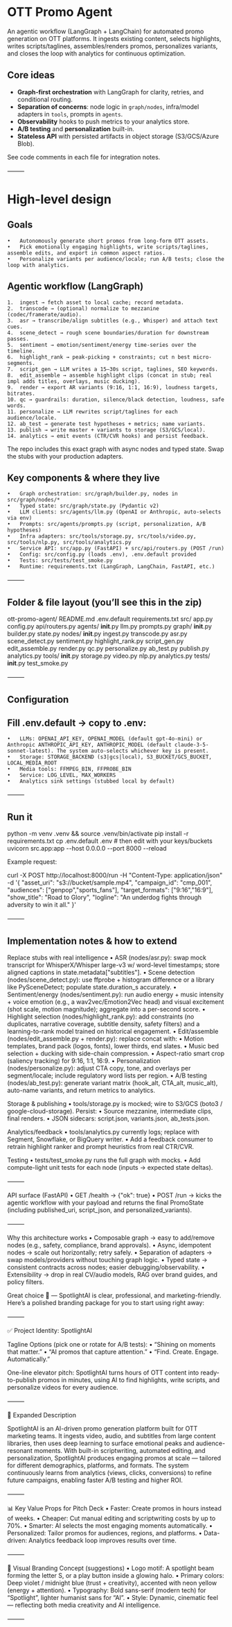 # OTT Promo Agent

An agentic workflow (LangGraph + LangChain) for automated promo generation on OTT platforms.
It ingests existing content, selects highlights, writes scripts/taglines, assembles/renders promos,
personalizes variants, and closes the loop with analytics for continuous optimization.


## Core ideas

- **Graph-first orchestration** with LangGraph for clarity, retries, and conditional routing.
- **Separation of concerns**: node logic in `graph/nodes`, infra/model adapters in `tools`, prompts in `agents`.
- **Observability** hooks to push metrics to your analytics store.
- **A/B testing** and **personalization** built-in.
- **Stateless API** with persisted artifacts in object storage (S3/GCS/Azure Blob).

See code comments in each file for integration notes.

⸻

# High-level design

## Goals
	•	Autonomously generate short promos from long-form OTT assets.
	•	Pick emotionally engaging highlights, write scripts/taglines, assemble edits, and export in common aspect ratios.
	•	Personalize variants per audience/locale; run A/B tests; close the loop with analytics.

## Agentic workflow (LangGraph)
	1.	ingest → fetch asset to local cache; record metadata.
	2.	transcode → (optional) normalize to mezzanine (codec/framerate/audio).
	3.	asr → transcribe/align subtitles (e.g., Whisper) and attach text cues.
	4.	scene_detect → rough scene boundaries/duration for downstream passes.
	5.	sentiment → emotion/sentiment/energy time-series over the timeline.
	6.	highlight_rank → peak-picking + constraints; cut n best micro-segments.
	7.	script_gen → LLM writes a 15–30s script, taglines, SEO keywords.
	8.	edit_assemble → assemble highlight clips (concat in stub; real impl adds titles, overlays, music ducking).
	9.	render → export AR variants (9:16, 1:1, 16:9), loudness targets, bitrates.
	10.	qc → guardrails: duration, silence/black detection, loudness, safe words.
	11.	personalize → LLM rewrites script/taglines for each audience/locale.
	12.	ab_test → generate test hypotheses + metrics; name variants.
	13.	publish → write master + variants to storage (S3/GCS/local).
	14.	analytics → emit events (CTR/CVR hooks) and persist feedback.

The repo includes this exact graph with async nodes and typed state. Swap the stubs with your production adapters.

## Key components & where they live
	•	Graph orchestration: src/graph/builder.py, nodes in src/graph/nodes/*
	•	Typed state: src/graph/state.py (Pydantic v2)
	•	LLM clients: src/agents/llm.py (OpenAI or Anthropic, auto-selects via env)
	•	Prompts: src/agents/prompts.py (script, personalization, A/B hypotheses)
	•	Infra adapters: src/tools/storage.py, src/tools/video.py, src/tools/nlp.py, src/tools/analytics.py
	•	Service API: src/app.py (FastAPI) + src/api/routers.py (POST /run)
	•	Config: src/config.py (loads .env), .env.default provided
	•	Tests: src/tests/test_smoke.py
	•	Runtime: requirements.txt (LangGraph, LangChain, FastAPI, etc.)

⸻

## Folder & file layout (you’ll see this in the zip)

ott-promo-agent/
  README.md
  .env.default
  requirements.txt
  src/
    app.py
    config.py
    api/routers.py
    agents/
      __init__.py
      llm.py
      prompts.py
    graph/
      __init__.py
      builder.py
      state.py
      nodes/
        __init__.py
        ingest.py
        transcode.py
        asr.py
        scene_detect.py
        sentiment.py
        highlight_rank.py
        script_gen.py
        edit_assemble.py
        render.py
        qc.py
        personalize.py
        ab_test.py
        publish.py
        analytics.py
    tools/
      __init__.py
      storage.py
      video.py
      nlp.py
      analytics.py
    tests/
      __init__.py
      test_smoke.py


⸻

## Configuration

## Fill .env.default → copy to .env:
	•	LLMs: OPENAI_API_KEY, OPENAI_MODEL (default gpt-4o-mini) or Anthropic ANTHROPIC_API_KEY, ANTHROPIC_MODEL (default claude-3-5-sonnet-latest). The system auto-selects whichever key is present.
	•	Storage: STORAGE_BACKEND (s3|gcs|local), S3_BUCKET/GCS_BUCKET, LOCAL_MEDIA_ROOT
	•	Media tools: FFMPEG_BIN, FFPROBE_BIN
	•	Service: LOG_LEVEL, MAX_WORKERS
	•	Analytics sink settings (stubbed local by default)

⸻

## Run it

python -m venv .venv && source .venv/bin/activate
pip install -r requirements.txt
cp .env.default .env  # then edit with your keys/buckets
uvicorn src.app:app --host 0.0.0.0 --port 8000 --reload

Example request:

curl -X POST http://localhost:8000/run -H "Content-Type: application/json" -d '{
  "asset_uri": "s3://bucket/sample.mp4",
  "campaign_id": "cmp_001",
  "audiences": ["genpop","sports_fans"],
  "target_formats": ["9:16","16:9"],
  "show_title": "Road to Glory",
  "logline": "An underdog fights through adversity to win it all."
}'


⸻

## Implementation notes & how to extend

Replace stubs with real intelligence
	•	ASR (nodes/asr.py): swap mock transcript for WhisperX/Whisper large-v3 w/ word-level timestamps; store aligned captions in state.metadata["subtitles"].
	•	Scene detection (nodes/scene_detect.py): use ffprobe + histogram difference or a library like PySceneDetect; populate state.duration_s accurately.
	•	Sentiment/energy (nodes/sentiment.py): run audio energy + music intensity + voice emotion (e.g., a wav2vec/Emotion2Vec head) and visual excitement (shot scale, motion magnitude); aggregate into a per-second score.
	•	Highlight selection (nodes/highlight_rank.py): add constraints (no duplicates, narrative coverage, subtitle density, safety filters) and a learning-to-rank model trained on historical engagement.
	•	Edit/assemble (nodes/edit_assemble.py + render.py): replace concat with:
	•	Motion templates, brand pack (logos, fonts), lower thirds, end slates.
	•	Music bed selection + ducking with side-chain compression.
	•	Aspect-ratio smart crop (saliency tracking) for 9:16, 1:1, 16:9.
	•	Personalization (nodes/personalize.py): adjust CTA copy, tone, and overlays per segment/locale; include regulatory word lists per region.
	•	A/B testing (nodes/ab_test.py): generate variant matrix (hook_alt, CTA_alt, music_alt), auto-name variants, and return metrics to analytics.

Storage & publishing
	•	tools/storage.py is mocked; wire to S3/GCS (boto3 / google-cloud-storage). Persist:
	•	Source mezzanine, intermediate clips, final renders.
	•	JSON sidecars: script.json, variants.json, ab_tests.json.

Analytics/feedback
	•	tools/analytics.py currently logs; replace with Segment, Snowflake, or BigQuery writer.
	•	Add a feedback consumer to retrain highlight ranker and prompt heuristics from real CTR/CVR.

Testing
	•	tests/test_smoke.py runs the full graph with mocks.
	•	Add compute-light unit tests for each node (inputs → expected state deltas).

⸻

API surface (FastAPI)
	•	GET /health → {"ok": true}
	•	POST /run → kicks the agentic workflow with your payload and returns the final PromoState (including published_uri, script_json, and personalized_variants).

⸻

Why this architecture works
	•	Composable graph → easy to add/remove nodes (e.g., safety, compliance, brand approvals).
	•	Async, idempotent nodes → scale out horizontally; retry safely.
	•	Separation of adapters → swap models/providers without touching graph logic.
	•	Typed state → consistent contracts across nodes; easier debugging/observability.
	•	Extensibility → drop in real CV/audio models, RAG over brand guides, and policy filters.

Great choice 🎉 — SpotlightAI is clear, professional, and marketing-friendly. Here’s a polished branding package for you to start using right away:

⸻

✅ Project Identity: SpotlightAI

Tagline Options (pick one or rotate for A/B tests):
	•	“Shining on moments that matter.”
	•	“AI promos that capture attention.”
	•	“Find. Create. Engage. Automatically.”

One-line elevator pitch:
SpotlightAI turns hours of OTT content into ready-to-publish promos in minutes, using AI to find highlights, write scripts, and personalize videos for every audience.

⸻

🌟 Expanded Description

SpotlightAI is an AI-driven promo generation platform built for OTT marketing teams. It ingests video, audio, and subtitles from large content libraries, then uses deep learning to surface emotional peaks and audience-resonant moments. With built-in scriptwriting, automated editing, and personalization, SpotlightAI produces engaging promos at scale — tailored for different demographics, platforms, and formats. The system continuously learns from analytics (views, clicks, conversions) to refine future campaigns, enabling faster A/B testing and higher ROI.

⸻

📊 Key Value Props for Pitch Deck
	•	Faster: Create promos in hours instead of weeks.
	•	Cheaper: Cut manual editing and scriptwriting costs by up to 70%.
	•	Smarter: AI selects the most engaging moments automatically.
	•	Personalized: Tailor promos for audiences, regions, and platforms.
	•	Data-driven: Analytics feedback loop improves results over time.

⸻

🎨 Visual Branding Concept (suggestions)
	•	Logo motif: A spotlight beam forming the letter S, or a play button inside a glowing halo.
	•	Primary colors: Deep violet / midnight blue (trust + creativity), accented with neon yellow (energy + attention).
	•	Typography: Bold sans-serif (modern tech) for “Spotlight”, lighter humanist sans for “AI”.
	•	Style: Dynamic, cinematic feel — reflecting both media creativity and AI intelligence.

⸻